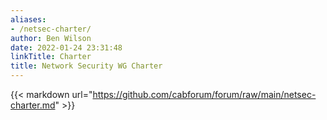 ```yaml
---
aliases:
- /netsec-charter/
author: Ben Wilson
date: 2022-01-24 23:31:48
linkTitle: Charter
title: Network Security WG Charter
---
```


{{< markdown url="https://github.com/cabforum/forum/raw/main/netsec-charter.md" >}}